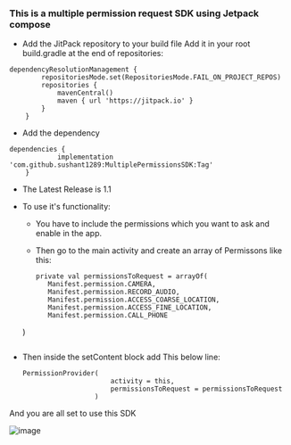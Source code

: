 ### This is a multiple permission request SDK using Jetpack compose ###
- Add the JitPack repository to your build file Add it in your root build.gradle at the end of repositories:
```
dependencyResolutionManagement {
		repositoriesMode.set(RepositoriesMode.FAIL_ON_PROJECT_REPOS)
		repositories {
			mavenCentral()
			maven { url 'https://jitpack.io' }
		}
	}
```

- Add the dependency
```
dependencies {
	        implementation 'com.github.sushant1289:MultiplePermissionsSDK:Tag'
	}
```

- The Latest Release is 1.1

- To use it's functionality:
   - You have to include the permissions which you want to ask and enable in the app.
   - Then go to the main activity and create an array of Permissons like this:
     
     ```
     private val permissionsToRequest = arrayOf(
        Manifest.permission.CAMERA,
        Manifest.permission.RECORD_AUDIO,
        Manifest.permission.ACCESS_COARSE_LOCATION,
        Manifest.permission.ACCESS_FINE_LOCATION,
        Manifest.permission.CALL_PHONE
    )

     ```
- Then inside the setContent block add This below line:

  ```
  PermissionProvider(
                        activity = this,
                        permissionsToRequest = permissionsToRequest
                    )
  ```
And you are all set to use this SDK

![image](https://github.com/sushant1289/MultiplePermissionsSDK/assets/165392691/c2033ee6-1dc7-4e0d-9958-dc0650cc1f00)

